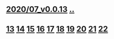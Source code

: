 ## [2020/07_v0.0.13](https://github.com/shanuan/flute1/edit/master/2020/07/README.md) [..](..)
## [13](13) [14](14) [15](15) [16](16) [17](17) [18](18) [19](19) [20](20) [21](21) [22](22)
